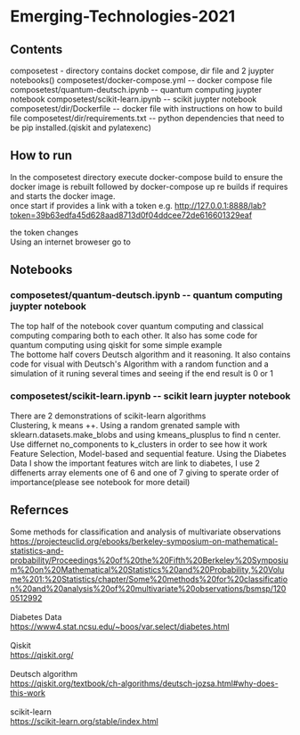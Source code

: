 # Emerging-Technologies-2021

## Contents
  composetest - directory contains docket compose, dir file and 2 juypter notebooks()
  composetest/docker-compose.yml -- docker compose file 
  composetest/quantum-deutsch.ipynb -- quantum computing juypter notebook
  composetest/scikit-learn.ipynb -- scikit juypter notebook
  composetest/dir/Dockerfile -- docker file with instructions on how to build file 
  composetest/dir/requirements.txt -- python dependencies that need to be pip installed.(qiskit and pylatexenc)
  
## How to run
In the composetest directory  execute 
docker-compose build
to ensure the docker image is rebuilt
followed by 
docker-compose up
re builds if requires and starts the docker image.   
once start if provides a link with a token e.g.
http://127.0.0.1:8888/lab?token=39b63edfa45d628aad8713d0f04ddcee72de616601329eaf

the token changes<br>
Using an internet broweser go to 
## Notebooks
 ### composetest/quantum-deutsch.ipynb -- quantum computing juypter notebook
   The top half of the notebook cover quantum computing and classical computing comparing both to each other. It also has some code for quantum computing using qiskit for some simple example
   <br>
   The bottome half covers Deutsch algorithm and it reasoning. It also contains code for visual with Deutsch's Algorithm with a random function and a simulation of it runing several times and seeing if the end result is 0 or 1
  
 ### composetest/scikit-learn.ipynb -- scikit learn juypter notebook
There are 2 demonstrations of scikit-learn algorithms
<br>
Clustering, k means ++. Using a random grenated sample with sklearn.datasets.make_blobs and using kmeans_plusplus to find n center. Use differnet no_components to k_clusters in order to see how it work
<br>
Feature Selection, Model-based and sequential feature. Using the Diabetes Data I show the important features witch are link to diabetes, I use 2 diffenerts array elements one of 6 and one of 7 giving to sperate order of importance(please see notebook for more detail)
## Refernces
Some methods for classification and analysis of multivariate observations <br>
  https://projecteuclid.org/ebooks/berkeley-symposium-on-mathematical-statistics-and-probability/Proceedings%20of%20the%20Fifth%20Berkeley%20Symposium%20on%20Mathematical%20Statistics%20and%20Probability,%20Volume%201:%20Statistics/chapter/Some%20methods%20for%20classification%20and%20analysis%20of%20multivariate%20observations/bsmsp/1200512992
  <br>
  <br>
  Diabetes Data
  <br>
  https://www4.stat.ncsu.edu/~boos/var.select/diabetes.html
  <br>
  <br>
  Qiskit
  <br>
  https://qiskit.org/
  <br>
  <br>
  Deutsch algorithm
  <br>
  https://qiskit.org/textbook/ch-algorithms/deutsch-jozsa.html#why-does-this-work
  <br>
  <br>
  scikit-learn
  <br>
  https://scikit-learn.org/stable/index.html
